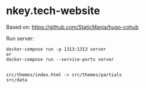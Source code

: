 # nkey.tech-website

Based on: 
https://github.com/StaticMania/hugo-cohub

Run server:
```
docker-compose run -p 1313:1313 server
or
docker-compose run --service-ports server


src/themes/index.html -> src/themes/partials
src/data
```
